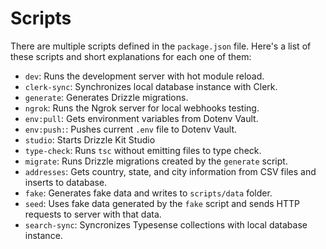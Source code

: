 # Scripts

There are multiple scripts defined in the `package.json` file. Here's a list of these scripts and short explanations for each one of them:

- `dev`: Runs the development server with hot module reload.
- `clerk-sync`: Synchronizes local database instance with Clerk.
- `generate`: Generates Drizzle migrations.
- `ngrok`: Runs the Ngrok server for local webhooks testing.
- `env:pull`: Gets environment variables from Dotenv Vault.
- `env:push:`: Pushes current `.env` file to Dotenv Vault.
- `studio`: Starts Drizzle Kit Studio
- `type-check`: Runs `tsc` without emitting files to type check.
- `migrate`: Runs Drizzle migrations created by the `generate` script.
- `addresses`: Gets country, state, and city information from CSV files and inserts to database.
- `fake`: Generates fake data and writes to `scripts/data` folder.
- `seed`: Uses fake data generated by the `fake` script and sends HTTP requests to server with that data.
- `search-sync`: Syncronizes Typesense collections with local database instance.
